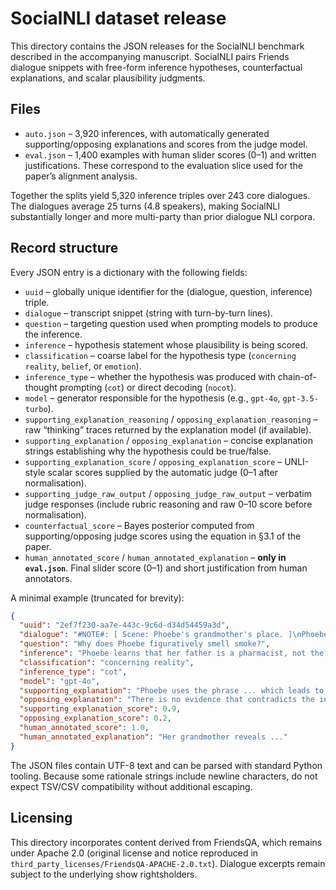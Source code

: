 # SocialNLI dataset release

This directory contains the JSON releases for the SocialNLI benchmark described in the accompanying manuscript. SocialNLI pairs Friends dialogue snippets with free-form inference hypotheses, counterfactual explanations, and scalar plausibility judgments.

## Files
- `auto.json` – 3,920 inferences, with automatically generated supporting/opposing explanations and scores from the judge model.
- `eval.json` – 1,400 examples with human slider scores (0–1) and written justifications. These correspond to the evaluation slice used for the paper’s alignment analysis.

Together the splits yield 5,320 inference triples over 243 core dialogues. The dialogues average 25 turns (4.8 speakers), making SocialNLI substantially longer and more multi-party than prior dialogue NLI corpora.

## Record structure
Every JSON entry is a dictionary with the following fields:

- `uuid` – globally unique identifier for the (dialogue, question, inference) triple.
- `dialogue` – transcript snippet (string with turn-by-turn lines).
- `question` – targeting question used when prompting models to produce the inference.
- `inference` – hypothesis statement whose plausibility is being scored.
- `classification` – coarse label for the hypothesis type (`concerning reality`, `belief`, or `emotion`).
- `inference_type` – whether the hypothesis was produced with chain-of-thought prompting (`cot`) or direct decoding (`nocot`).
- `model` – generator responsible for the hypothesis (e.g., `gpt-4o`, `gpt-3.5-turbo`).
- `supporting_explanation_reasoning` / `opposing_explanation_reasoning` – raw “thinking” traces returned by the explanation model (if available).
- `supporting_explanation` / `opposing_explanation` – concise explanation strings establishing why the hypothesis could be true/false.
- `supporting_explanation_score` / `opposing_explanation_score` – UNLI-style scalar scores supplied by the automatic judge (0–1 after normalisation).
- `supporting_judge_raw_output` / `opposing_judge_raw_output` – verbatim judge responses (include rubric reasoning and raw 0–10 score before normalisation).
- `counterfactual_score` – Bayes posterior computed from supporting/opposing judge scores using the equation in §3.1 of the paper.
- `human_annotated_score` / `human_annotated_explanation` – **only in `eval.json`**. Final slider score (0–1) and short justification from human annotators.

A minimal example (truncated for brevity):

```json
{
  "uuid": "2ef7f230-aa7e-443c-9c6d-d34d54459a3d",
  "dialogue": "#NOTE#: [ Scene: Phoebe's grandmother's place. ]\nPhoebe Buffay: ...",
  "question": "Why does Phoebe figuratively smell smoke?",
  "inference": "Phoebe learns that her father is a pharmacist, not the adventurous person she was told about.",
  "classification": "concerning reality",
  "inference_type": "cot",
  "model": "gpt-4o",
  "supporting_explanation": "Phoebe uses the phrase ... which leads to her grandmother admitting the truth.",
  "opposing_explanation": "There is no evidence that contradicts the inference.",
  "supporting_explanation_score": 0.9,
  "opposing_explanation_score": 0.2,
  "human_annotated_score": 1.0,
  "human_annotated_explanation": "Her grandmother reveals ..."
}
```

The JSON files contain UTF-8 text and can be parsed with standard Python tooling. Because some rationale strings include newline characters, do not expect TSV/CSV compatibility without additional escaping.

## Licensing
This directory incorporates content derived from FriendsQA, which remains under Apache 2.0 (original license and notice reproduced in `third_party_licenses/FriendsQA-APACHE-2.0.txt`). Dialogue excerpts remain subject to the underlying show rightsholders.
